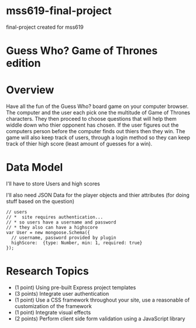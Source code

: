 # mss619-final-project
final-project created for mss619

# Guess Who? Game of Thrones edition


# Overview

Have all the fun of the Guess Who? board game on your computer browser. The computer and the user each pick one the multitude of Game of Thrones characters. They then proceed to choose questions that will help them widdle down who thier opponent has chosen. If the user figures out the computers person before the computer finds out thiers then they win. The game will also keep track of users, through a login method so they can keep track of thier high score (least amount of guesses for a win).

# Data Model

I'll have to store Users and high scores

I'll also need JSON Data for the player objects and thier attributes (for doing stuff based on the question)

```
// users
// *  site requires authentication...
// * so users have a username and password
// * they also can have a highscore
var User = new mongoose.Schema({
  // username, password provided by plugin
  highScore:  {type: Number, min: 1, required: true}
});

```

# Research Topics

* (1 point) Using pre-built Express project templates
* (3 points) Integrate user authentication
* (1 point) Use a CSS framework throughout your site, use a reasonable of customization of the framework 
* (1 point) Integrate visual effects
* (2 points) Perform client side form validation using a JavaScript library




